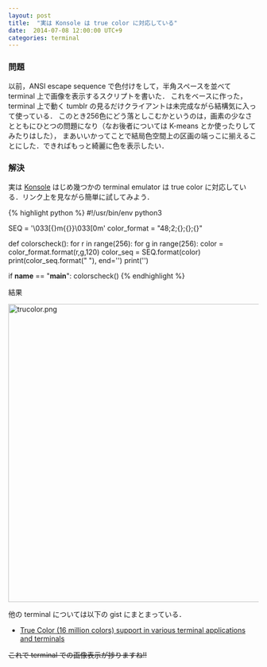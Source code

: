```yaml
---
layout: post
title:  "実は Konsole は true color に対応している"
date:  2014-07-08 12:00:00 UTC+9
categories: terminal
---
```


### 問題

以前，ANSI escape sequence で色付けをして，半角スペースを並べて terminal 上で画像を表示するスクリプトを書いた．
これをベースに作った，terminal 上で動く tumblr の見るだけクライアントは未完成ながら結構気に入って使っている．
このとき256色にどう落としこむかというのは，画素の少なさとともにひとつの問題になり（なお後者については K-means とか使ったりしてみたりはした），
まあいいかってことで結局色空間上の区画の端っこに揃えることにした．できればもっと綺麗に色を表示したい．

### 解決
実は [Konsole](https://github.com/robertknight/konsole/blob/master/user-doc/README.moreColors) はじめ幾つかの
terminal emulator は true color に対応している．リンク上を見ながら簡単に試してみよう．

{% highlight python %}
#!/usr/bin/env python3

SEQ = '\033[{}m{{}}\033[0m'
color_format = "48;2;{};{};{}"

def colorscheck():
    for r in range(256):
        for g in range(256):
            color = color_format.format(r,g,120)
            color_seq = SEQ.format(color)
            print(color_seq.format(" "), end='')
        print('')

if __name__ == "__main__":
    colorscheck()
{% endhighlight %}

結果

<img src="{{site.baseurl}}/img/2014-07/08_kterm_truecolor.png" alt="trucolor.png" style="width:600px;">

他の terminal については以下の gist にまとまっている．

* [True Color (16 million colors) support in various terminal applications and terminals](https://gist.github.com/XVilka/8346728)

<del>これで terminal での画像表示が捗りますね!!</del>

